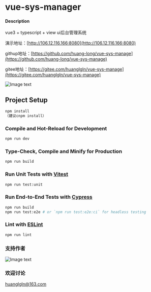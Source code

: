 # vue-sys-manager

#### Description
vue3 + typescript + view ui后台管理系统

演示地址：[http://106.12.116.166:8080](http://106.12.116.166:8080)

githup地址：[https://github.com/huang-long/vue-sys-manage](https://github.com/huang-long/vue-sys-manage)

gitee地址：[https://gitee.com/huanglgln/vue-sys-manage](https://gitee.com/huanglgln/vue-sys-manage)

![Image text](https://gitee.com/huanglgln/vue-sys-manage/raw/master/src/images/page.jpg)

## Project Setup

```sh
npm install
（建议cnpm install）
```

### Compile and Hot-Reload for Development

```sh
npm run dev
```

### Type-Check, Compile and Minify for Production

```sh
npm run build
```

### Run Unit Tests with [Vitest](https://vitest.dev/)

```sh
npm run test:unit
```

### Run End-to-End Tests with [Cypress](https://www.cypress.io/)

```sh
npm run build
npm run test:e2e # or `npm run test:e2e:ci` for headless testing
```

### Lint with [ESLint](https://eslint.org/)

```sh
npm run lint
```

### 支持作者

![Image text](https://gitee.com/huanglgln/vue-sys-manage/raw/master/src/images/shoukuanma.png)

### 欢迎讨论

huanglgln@163.com
